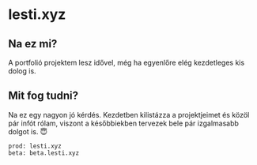 # lesti.xyz

## Na ez mi?

A portfolió projektem lesz idővel, még ha egyenlőre elég kezdetleges kis dolog is.

## Mit fog tudni?

Na ez egy nagyon jó kérdés.
Kezdetben kilistázza a projektjeimet és közöl pár infót rólam, viszont a későbbiekben tervezek bele pár izgalmasabb dolgot is. 😇

```
prod: lesti.xyz
beta: beta.lesti.xyz
```

